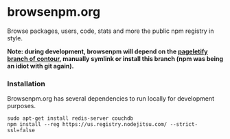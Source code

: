 browsenpm.org
=============

Browse packages, users, code, stats and more the public npm registry in style.

**Note: during development, browsenpm will depend on the [pageletify branch of contour],
manually symlink or install this branch (npm was being an idiot with git again).**

### Installation

Browsenpm.org has several dependencies to run locally for development purposes.

```
sudo apt-get install redis-server couchdb
npm install --reg https://us.registry.nodejitsu.com/ --strict-ssl=false
```

[pageletify branch of contour]: https://github.com/nodejitsu/contour/tree/pageletify